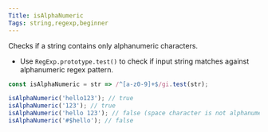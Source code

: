 ```yaml
---
Title: isAlphaNumeric
Tags: string,regexp,beginner
---
```


Checks if a string contains only alphanumeric characters.

- Use `RegExp.prototype.test()` to check if input string matches against alphanumeric regex pattern.

```js
const isAlphaNumeric = str => /^[a-z0-9]+$/gi.test(str);
```

```js
isAlphaNumeric('hello123'); // true
isAlphaNumeric('123'); // true
isAlphaNumeric('hello 123'); // false (space character is not alphanumeric)
isAlphaNumeric('#$hello'); // false
```
